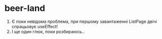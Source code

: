 # beer-land

1. Є поки невідома проблема, при першому завантаженні ListPage двічі спрацьовує
   useEffect!
2. І ще один глюк, поки розбираюсь..
